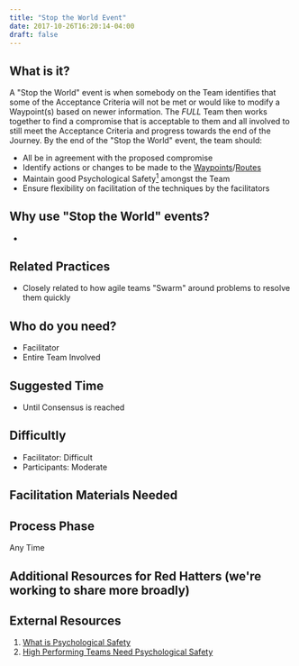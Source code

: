 ```yaml
---
title: "Stop the World Event"
date: 2017-10-26T16:20:14-04:00
draft: false
---
```


## What is it?

A "Stop the World" event is when somebody on the Team identifies that some of the Acceptance Criteria will not be met or would like to modify a Waypoint(s) based on newer information. The *FULL* Team then works together to find a compromise that is acceptable to them and all involved to still meet the Acceptance Criteria and progress towards the end of the Journey. By the end of the "Stop the World" event, the team should:

- All be in agreement with the proposed compromise
- Identify actions or changes to be made to the [Waypoints](/terms-defined#waypoints)/[Routes](/terms-defined#routes)
- Maintain good Psychological Safety[<sup>1</sup>](#footnote-1) amongst the Team
- Ensure flexibility on facilitation of the techniques by the facilitators


## Why use "Stop the World" events?

-


## Related Practices
- Closely related to how agile teams "Swarm" around problems to resolve them quickly

## Who do you need?

- Facilitator
- Entire Team Involved

## Suggested Time

- Until Consensus is reached

## Difficultly
- Facilitator: Difficult
- Participants: Moderate

## Facilitation Materials Needed

## Process Phase
Any Time

## Additional Resources for Red Hatters (we're working to share more broadly)

## External Resources

1. <a name="footnote-2"></a>[What is Psychological Safety](https://blog.impraise.com/360-feedback/what-is-psychological-safety-and-why-is-it-the-key-to-great-teamwork-performance-review)
2. <a name="footnote-3"></a>[High Performing Teams Need Psychological Safety](https://hbr.org/2017/08/high-performing-teams-need-psychological-safety-heres-how-to-create-it)
